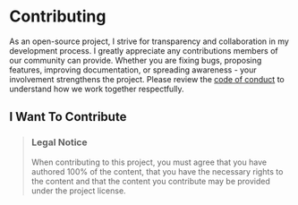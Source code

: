 # Contributing

As an open-source project, I strive for transparency and collaboration in my development process. 
I greatly appreciate any contributions members of our community can provide. Whether you are fixing bugs, proposing features, 
improving documentation, or spreading awareness - your involvement strengthens the project. Please review the [code of conduct](https://github.com/Lennolium/swiftGuard/blob/main/.github/CODE_OF_CONDUCT.md) to 
understand how we work together respectfully.


## I Want To Contribute

> ### Legal Notice 
> When contributing to this project, you must agree that you have authored 100% of the content, that you have the necessary rights to the content and that the content you contribute may be provided under the project license.
